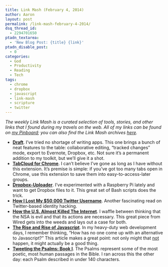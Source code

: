```yaml
---
title: Link Mash (February 4, 2014)
author: Aaron
layout: post
permalink: /link-mash-february-4-2014/
dsq_thread_id:
  - 2294701650
ptadn_textarea:
  - 'New Blog Post: {title} {link}'
ptadn_disable_post:
  - 0
categories:
  - God
  - Productivity
  - Reading
  - Tech
tags:
  - chrome
  - dropbox
  - javascript
  - link-mash
  - scripture
  - twitter
---
```

*The weekly Link Mash is a curated selection of tools, stories, and other links that I found during my travels on the web. All of my links can be found on&nbsp;<a title="Bachya's Pinboard: Link Mash" href="https://pinboard.in/u:bachya/t:link-mash/" target="_blank">my Pinboard</a>; you can also find the Link Mash archives <a href="/tag/link-mash/" target="_blank">here</a>.*

  * <a href="https://draftin.com/" target="_blank"><strong>Draft</strong></a>. I&#8217;ve tried no shortage of writing apps. This one brings a bunch of neat features to the table: collaborative editing, &#8220;tracked changes&#8221; mode, export to Evernote, Dropbox, etc. Not sure it&#8217;s a permanent addition to my toolkit, but we&#8217;ll give it a shot.
  * **<a href="https://chrome.google.com/webstore/detail/tabcloud/npecfdijgoblfcgagoijgmgejmcpnhof/related?hl=en" target="_blank">TabCloud for Chrome</a>**. I can&#8217;t believe I&#8217;ve gone as long as I have without this extension. It&#8217;s premise is simple: if you&#8217;ve got too many tabs open in Chrome, use this extension to save them into easy-to-access-later groups.
  * <a href="https://github.com/andreafabrizi/Dropbox-Uploader" target="_blank"><strong>Dropbox-Uploader</strong></a>. I&#8217;ve experimented with a Raspberry Pi lately and want to get Dropbox files to it. This great set of Bash scripts does the trick.
  * <a href="http://gizmodo.com/how-i-lost-my-50-000-twitter-username-1511578384" target="_blank"><strong>How I Lost My $50,000 Twitter Username</strong></a>. Another fascinating read on Twitter-based identity hacking.
  * <a href="http://www.wired.com/threatlevel/2014/01/how-the-us-almost-killed-the-internet" target="_blank"><strong>How the U.S. Almost Killed The Internet</strong></a>. I waffle between thinking that the NSA is evil and that its actions are necessary. This great piece from Wired gets into the weeds and lays out a case for both.
  * <a href="http://www.techworld.com.au/article/536950/rise_rise_javascript" target="_blank"><strong>The Rise and Rise of Javascript</strong></a>. In my heavy-duty web development days, I remember thinking, &#8220;How has no one come up with an alternative to Javascript?&#8221; This article makes a great point: not only might that <span style="text-decoration: underline;">not</span> happen, it might actually be a good thing.
  * <a href="http://www.faith-theology.com/2014/01/tweeting-psalms-book-i.html" target="_blank"><strong>Tweeting the Psalms: Book I</strong></a>. The Psalms represent some of the most poetic, most human passages in the Bible. I ran across this the other day: each Psalm described in under 140 characters.

